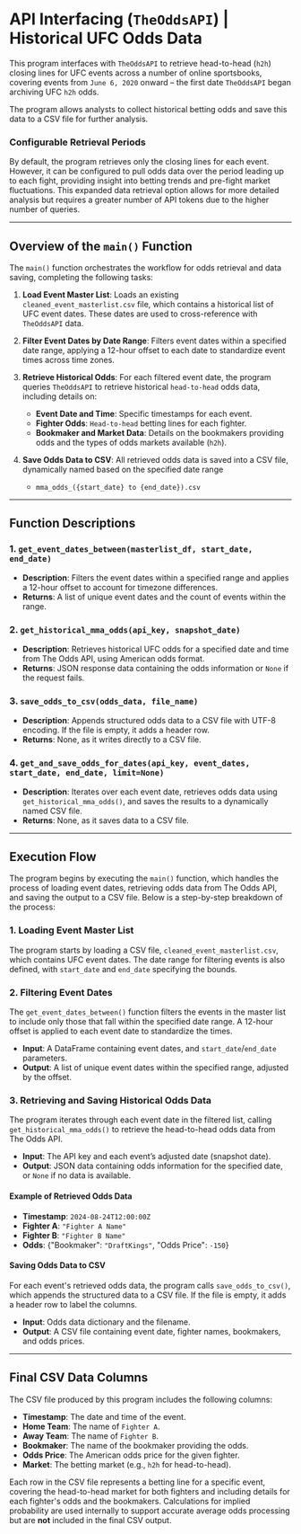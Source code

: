 # API Interfacing (`TheOddsAPI`) | Historical UFC Odds Data

This program interfaces with `TheOddsAPI` to retrieve head-to-head (`h2h`) closing lines for UFC events across a number of online sportsbooks, covering events from `June 6, 2020` onward – the first date `TheOddsAPI` began archiving UFC `h2h` odds. 

The program allows analysts to collect historical betting odds and save this data to a CSV file for further analysis.

### Configurable Retrieval Periods
By default, the program retrieves only the closing lines for each event. However, it can be configured to pull odds data over the period leading up to each fight, providing insight into betting trends and pre-fight market fluctuations. This expanded data retrieval option allows for more detailed analysis but requires a greater number of API tokens due to the higher number of queries.

---

## Overview of the `main()` Function

The `main()` function orchestrates the workflow for odds retrieval and data saving, completing the following tasks:

1. **Load Event Master List**: Loads an existing `cleaned_event_masterlist.csv` file, which contains a historical list of UFC event dates. These dates are used to cross-reference with `TheOddsAPI` data.

2. **Filter Event Dates by Date Range**: Filters event dates within a specified date range, applying a 12-hour offset to each date to standardize event times across time zones.

3. **Retrieve Historical Odds**: For each filtered event date, the program queries `TheOddsAPI` to retrieve historical `head-to-head` odds data, including details on:

   - **Event Date and Time**: Specific timestamps for each event.
   - **Fighter Odds**: `Head-to-head` betting lines for each fighter.
   - **Bookmaker and Market Data**: Details on the bookmakers providing odds and the types of odds markets available (`h2h`).

4. **Save Odds Data to CSV**: All retrieved odds data is saved into a CSV file, dynamically named based on the specified date range
      - `mma_odds_({start_date} to {end_date}).csv`

---

## Function Descriptions

### 1. `get_event_dates_between(masterlist_df, start_date, end_date)`
- **Description**: Filters the event dates within a specified range and applies a 12-hour offset to account for timezone differences.
- **Returns**: A list of unique event dates and the count of events within the range.

### 2. `get_historical_mma_odds(api_key, snapshot_date)`
- **Description**: Retrieves historical UFC odds for a specified date and time from The Odds API, using American odds format.
- **Returns**: JSON response data containing the odds information or `None` if the request fails.

### 3. `save_odds_to_csv(odds_data, file_name)`
- **Description**: Appends structured odds data to a CSV file with UTF-8 encoding. If the file is empty, it adds a header row.
- **Returns**: None, as it writes directly to a CSV file.

### 4. `get_and_save_odds_for_dates(api_key, event_dates, start_date, end_date, limit=None)`
- **Description**: Iterates over each event date, retrieves odds data using `get_historical_mma_odds()`, and saves the results to a dynamically named CSV file.
- **Returns**: None, as it saves data to a CSV file.

---

## Execution Flow

The program begins by executing the `main()` function, which handles the process of loading event dates, retrieving odds data from The Odds API, and saving the output to a CSV file. Below is a step-by-step breakdown of the process:

### 1. Loading Event Master List

The program starts by loading a CSV file, `cleaned_event_masterlist.csv`, which contains UFC event dates. The date range for filtering events is also defined, with `start_date` and `end_date` specifying the bounds.

### 2. Filtering Event Dates

The `get_event_dates_between()` function filters the events in the master list to include only those that fall within the specified date range. A 12-hour offset is applied to each event date to standardize the times.

- **Input**: A DataFrame containing event dates, and `start_date`/`end_date` parameters.
- **Output**: A list of unique event dates within the specified range, adjusted by the offset.

### 3. Retrieving and Saving Historical Odds Data

The program iterates through each event date in the filtered list, calling `get_historical_mma_odds()` to retrieve the head-to-head odds data from The Odds API.

- **Input**: The API key and each event’s adjusted date (snapshot date).
- **Output**: JSON data containing odds information for the specified date, or `None` if no data is available.

#### Example of Retrieved Odds Data
- **Timestamp**: `2024-08-24T12:00:00Z`
- **Fighter A**: `"Fighter A Name"`
- **Fighter B**: `"Fighter B Name"`
- **Odds**: {"Bookmaker": `"DraftKings"`, "Odds Price": `-150`}

#### Saving Odds Data to CSV

For each event's retrieved odds data, the program calls `save_odds_to_csv()`, which appends the structured data to a CSV file. If the file is empty, it adds a header row to label the columns.

- **Input**: Odds data dictionary and the filename.
- **Output**: A CSV file containing event date, fighter names, bookmakers, and odds prices.

---

## Final CSV Data Columns

The CSV file produced by this program includes the following columns:

- **Timestamp**: The date and time of the event.
- **Home Team**: The name of `Fighter A`.
- **Away Team**: The name of `Fighter B`.
- **Bookmaker**: The name of the bookmaker providing the odds.
- **Odds Price**: The American odds price for the given fighter.
- **Market**: The betting market (e.g., `h2h` for head-to-head).

Each row in the CSV file represents a betting line for a specific event, covering the head-to-head market for both fighters and including details for each fighter's odds and the bookmakers. Calculations for implied probability are used internally to support accurate average odds processing but are **not** included in the final CSV output.

